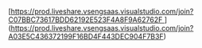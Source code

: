 [[https://prod.liveshare.vsengsaas.visualstudio.com/join?C07BBC73617BDD62192E523F4A8F9A62762F
](https://prod.liveshare.vsengsaas.visualstudio.com/join?C07BBC73617BDD62192E523F4A8F9A62762F)](https://prod.liveshare.vsengsaas.visualstudio.com/join?A03E5C436372199F16BD4F443DEC904F7B3F)
